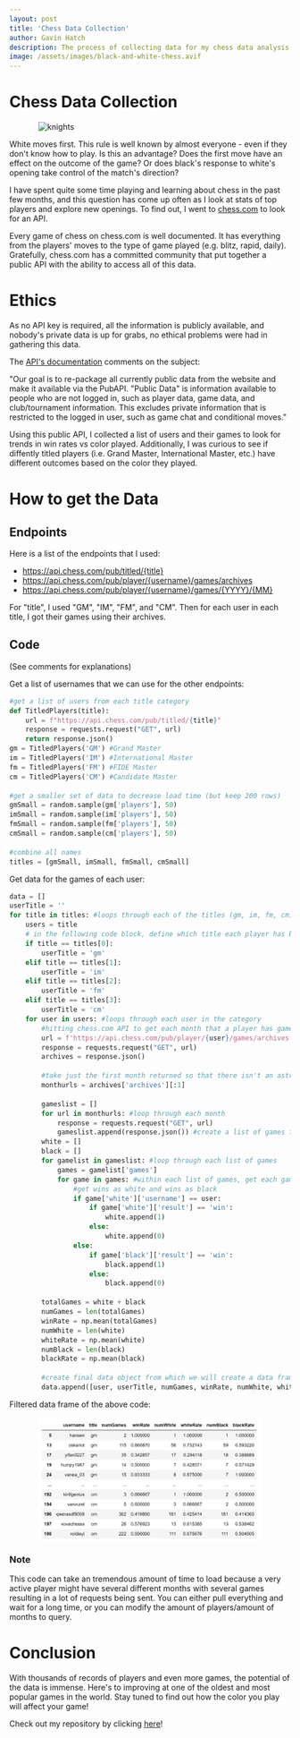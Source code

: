 ```yaml
---
layout: post
title: 'Chess Data Collection'
author: Gavin Hatch
description: The process of collecting data for my chess data analysis project
image: /assets/images/black-and-white-chess.avif
---
```


# Chess Data Collection

<img 
    src="https://github.com/grhatch/my386blog/blob/main/assets/images/knights.avif?raw=true" alt="knights" style="display: block;
            margin-left: auto;
            margin-right: auto; width:400px;"
/>

White moves first. This rule is well known by almost everyone - even if they don't know how to play. Is this an advantage? Does the first move have an effect on the outcome of the game? Or does black's response to white's opening take control of the match's direction?

I have spent quite some time playing and learning about chess in the past few months, and this question has come up often as I look at stats of top players and explore new openings. To find out, I went to [chess.com](https://www.chess.com) to look for an API.

Every game of chess on chess.com is well documented. It has everything from the players' moves to the type of game played (e.g. blitz, rapid, daily). Gratefully, chess.com has a committed community that put together a public API with the ability to access all of this data.

# Ethics

As no API key is required, all the information is publicly available, and nobody's private data is up for grabs, no ethical problems were had in gathering this data.

The [API's documentation](https://www.chess.com/news/view/published-data-api) comments on the subject:

"Our goal is to re-package all currently public data from the website and make it available via the PubAPI. "Public Data" is information available to people who are not logged in, such as player data, game data, and club/tournament information. This excludes private information that is restricted to the logged in user, such as game chat and conditional moves."

Using this public API, I collected a list of users and their games to look for trends in win rates vs color played. Additionally, I was curious to see if diffently titled players (i.e. Grand Master, International Master, etc.) have different outcomes based on the color they played.

# How to get the Data

## Endpoints

Here is a list of the endpoints that I used:

- https://api.chess.com/pub/titled/{title}
- https://api.chess.com/pub/player/{username}/games/archives
- https://api.chess.com/pub/player/{username}/games/{YYYY}/{MM}

For "title", I used "GM", "IM", "FM", and "CM".
Then for each user in each title, I got their games using their archives.

## Code

(See comments for explanations)

Get a list of usernames that we can use for the other endpoints:

```python
#get a list of users from each title category
def TitledPlayers(title):
    url = f"https://api.chess.com/pub/titled/{title}"
    response = requests.request("GET", url)
    return response.json()
gm = TitledPlayers('GM') #Grand Master
im = TitledPlayers('IM') #International Master
fm = TitledPlayers('FM') #FIDE Master
cm = TitledPlayers('CM') #Candidate Master

#get a smaller set of data to decrease load time (but keep 200 rows)
gmSmall = random.sample(gm['players'], 50)
imSmall = random.sample(im['players'], 50)
fmSmall = random.sample(fm['players'], 50)
cmSmall = random.sample(cm['players'], 50)

#combine all names
titles = [gmSmall, imSmall, fmSmall, cmSmall]

```

Get data for the games of each user:

```python
data = []
userTitle = ''
for title in titles: #loops through each of the titles (gm, im, fm, cm)
    users = title
    # in the following code block, define which title each player has based on which part of the loop it is in
    if title == titles[0]:
        userTitle = 'gm'
    elif title == titles[1]:
        userTitle = 'im'
    elif title == titles[2]:
        userTitle = 'fm'
    elif title == titles[3]:
        userTitle = 'cm'
    for user in users: #loops through each user in the category
        #hitting chess.com API to get each month that a player has games
        url = f'https://api.chess.com/pub/player/{user}/games/archives'
        response = requests.request("GET", url)
        archives = response.json()

        #take just the first month returned so that there isn't an astronomical amount of data
        monthurls = archives['archives'][:1]

        gameslist = []
        for url in monthurls: #loop through each month
            response = requests.request("GET", url)
            gameslist.append(response.json()) #create a list of games for each player
        white = []
        black = []
        for gamelist in gameslist: #loop through each list of games
            games = gamelist['games']
            for game in games: #within each list of games, get each game
                #get wins as white and wins as black
                if game['white']['username'] == user:
                    if game['white']['result'] == 'win':
                        white.append(1)
                    else:
                        white.append(0)
                else:
                    if game['black']['result'] == 'win':
                        black.append(1)
                    else:
                        black.append(0)

        totalGames = white + black
        numGames = len(totalGames)
        winRate = np.mean(totalGames)
        numWhite = len(white)
        whiteRate = np.mean(white)
        numBlack = len(black)
        blackRate = np.mean(black)

        #create final data object from which we will create a data frame and do some analysis
        data.append([user, userTitle, numGames, winRate, numWhite, whiteRate, numBlack, blackRate])

```

Filtered data frame of the above code:

<img 
    src="https://github.com/grhatch/my386blog/blob/main/assets/images/chess_dataframe.png?raw=true" alt="dataframe" style="display: block;
            margin-left: auto;
            margin-right: auto; width:400px;"
/>

### Note

This code can take an tremendous amount of time to load because a very active player might have several different months with several games resulting in a lot of requests being sent. You can either pull everything and wait for a long time, or you can modify the amount of players/amount of months to query.

# Conclusion

With thousands of records of players and even more games, the potential of the data is immense. Here's to improving at one of the oldest and most popular games in the world. Stay tuned to find out how the color you play will affect your game!

Check out my repository by clicking [here](https://github.com/grhatch/chess-grhatch)!
